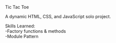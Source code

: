 Tic Tac Toe

A dynamic HTML, CSS, and JavaScript solo project.

Skills Learned:    
-Factory functions & methods  
-Module Pattern
